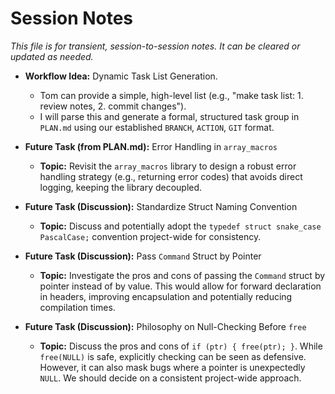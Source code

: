 # Session Notes
*This file is for transient, session-to-session notes. It can be cleared or updated as needed.*

-   **Workflow Idea:** Dynamic Task List Generation.
    - Tom can provide a simple, high-level list (e.g., "make task list: 1. review notes, 2. commit changes").
    - I will parse this and generate a formal, structured task group in `PLAN.md` using our established `BRANCH`, `ACTION`, `GIT` format.

-   **Future Task (from PLAN.md):** Error Handling in `array_macros`
    - **Topic:** Revisit the `array_macros` library to design a robust error handling strategy (e.g., returning error codes) that avoids direct logging, keeping the library decoupled.

-   **Future Task (Discussion):** Standardize Struct Naming Convention
    - **Topic:** Discuss and potentially adopt the `typedef struct snake_case PascalCase;` convention project-wide for consistency.

-   **Future Task (Discussion):** Pass `Command` Struct by Pointer
    - **Topic:** Investigate the pros and cons of passing the `Command` struct by pointer instead of by value. This would allow for forward declaration in headers, improving encapsulation and potentially reducing compilation times.

-   **Future Task (Discussion):** Philosophy on Null-Checking Before `free`
    -   **Topic:** Discuss the pros and cons of `if (ptr) { free(ptr); }`. While `free(NULL)` is safe, explicitly checking can be seen as defensive. However, it can also mask bugs where a pointer is unexpectedly `NULL`. We should decide on a consistent project-wide approach.
